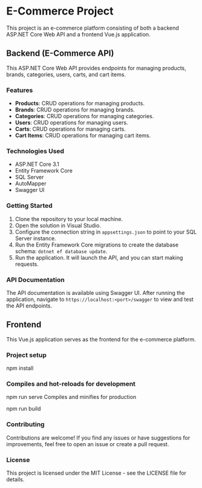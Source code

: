 # E-Commerce Project

This project is an e-commerce platform consisting of both a backend ASP.NET Core Web API and a frontend Vue.js application.

## Backend (E-Commerce API)

This ASP.NET Core Web API provides endpoints for managing products, brands, categories, users, carts, and cart items.

### Features

- **Products**: CRUD operations for managing products.
- **Brands**: CRUD operations for managing brands.
- **Categories**: CRUD operations for managing categories.
- **Users**: CRUD operations for managing users.
- **Carts**: CRUD operations for managing carts.
- **Cart Items**: CRUD operations for managing cart items.

### Technologies Used

- ASP.NET Core 3.1
- Entity Framework Core
- SQL Server
- AutoMapper
- Swagger UI

### Getting Started

1. Clone the repository to your local machine.
2. Open the solution in Visual Studio.
3. Configure the connection string in `appsettings.json` to point to your SQL Server instance.
4. Run the Entity Framework Core migrations to create the database schema: `dotnet ef database update`.
5. Run the application. It will launch the API, and you can start making requests.

### API Documentation

The API documentation is available using Swagger UI. After running the application, navigate to `https://localhost:<port>/swagger` to view and test the API endpoints.

## Frontend

This Vue.js application serves as the frontend for the e-commerce platform.

### Project setup
npm install

### Compiles and hot-reloads for development
npm run serve
Compiles and minifies for production


npm run build

### Contributing
Contributions are welcome! If you find any issues or have suggestions for improvements, feel free to open an issue or create a pull request.

### License
This project is licensed under the MIT License - see the LICENSE file for details.
